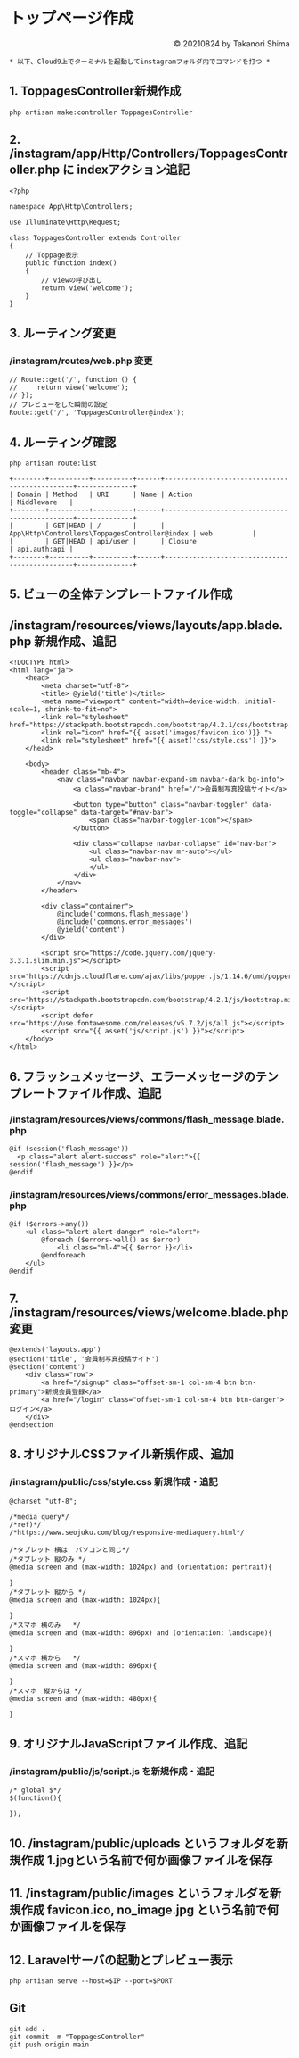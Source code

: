 # トップページ作成
<p style='text-align: right;'> &copy; 20210824 by Takanori Shima </p>

```
* 以下、Cloud9上でターミナルを起動してinstagramフォルダ内でコマンドを打つ *
```
## 1. ToppagesController新規作成
```
php artisan make:controller ToppagesController
```

## 2. /instagram/app/Http/Controllers/ToppagesController.php に indexアクション追記

```
<?php

namespace App\Http\Controllers;

use Illuminate\Http\Request;

class ToppagesController extends Controller
{
    // Toppage表示
    public function index()
    {
        // viewの呼び出し
        return view('welcome');
    }
}

```
## 3. ルーティング変更
###  /instagram/routes/web.php 変更
```
// Route::get('/', function () {
//     return view('welcome');
// });
// プレビューをした瞬間の設定
Route::get('/', 'ToppagesController@index');
```

## 4. ルーティング確認
```
php artisan route:list
```

```
+--------+----------+----------+------+-----------------------------------------------+--------------+
| Domain | Method   | URI      | Name | Action                                        | Middleware   |
+--------+----------+----------+------+-----------------------------------------------+--------------+
|        | GET|HEAD | /        |      | App\Http\Controllers\ToppagesController@index | web          |
|        | GET|HEAD | api/user |      | Closure                                       | api,auth:api |
+--------+----------+----------+------+-----------------------------------------------+--------------+
```

## 5. ビューの全体テンプレートファイル作成
## /instagram/resources/views/layouts/app.blade.php 新規作成、追記
```
<!DOCTYPE html>
<html lang="ja">
    <head>
        <meta charset="utf-8">
        <title> @yield('title')</title>
        <meta name="viewport" content="width=device-width, initial-scale=1, shrink-to-fit=no">
        <link rel="stylesheet" href="https://stackpath.bootstrapcdn.com/bootstrap/4.2.1/css/bootstrap.min.css">
        <link rel="icon" href="{{ asset('images/favicon.ico')}} ">
        <link rel="stylesheet" href="{{ asset('css/style.css') }}">
    </head>

    <body>
        <header class="mb-4">
            <nav class="navbar navbar-expand-sm navbar-dark bg-info">
                <a class="navbar-brand" href="/">会員制写真投稿サイト</a>
                
                <button type="button" class="navbar-toggler" data-toggle="collapse" data-target="#nav-bar">
                    <span class="navbar-toggler-icon"></span>
                </button>
                
                <div class="collapse navbar-collapse" id="nav-bar">
                    <ul class="navbar-nav mr-auto"></ul>
                    <ul class="navbar-nav">
                    </ul>
                </div>
            </nav>
        </header>
        
        <div class="container">
            @include('commons.flash_message')
            @include('commons.error_messages')
            @yield('content')
        </div>
        
        <script src="https://code.jquery.com/jquery-3.3.1.slim.min.js"></script>
        <script src="https://cdnjs.cloudflare.com/ajax/libs/popper.js/1.14.6/umd/popper.min.js"></script>
        <script src="https://stackpath.bootstrapcdn.com/bootstrap/4.2.1/js/bootstrap.min.js"></script>
        <script defer src="https://use.fontawesome.com/releases/v5.7.2/js/all.js"></script>
        <script src="{{ asset('js/script.js') }}"></script>
    </body>
</html>
```

## 6. フラッシュメッセージ、エラーメッセージのテンプレートファイル作成、追記
### /instagram/resources/views/commons/flash_message.blade.php
```
@if (session('flash_message'))
  <p class="alert alert-success" role="alert">{{ session('flash_message') }}</p>
@endif
```
### /instagram/resources/views/commons/error_messages.blade.php
```
@if ($errors->any())
    <ul class="alert alert-danger" role="alert">
        @foreach ($errors->all() as $error)
            <li class="ml-4">{{ $error }}</li>
        @endforeach
    </ul>
@endif
```

## 7. /instagram/resources/views/welcome.blade.php 変更
```
@extends('layouts.app')
@section('title', '会員制写真投稿サイト')
@section('content')
    <div class="row">
        <a href="/signup" class="offset-sm-1 col-sm-4 btn btn-primary">新規会員登録</a>
        <a href="/login" class="offset-sm-1 col-sm-4 btn btn-danger">ログイン</a>
    </div>
@endsection
```

## 8. オリジナルCSSファイル新規作成、追加
### /instagram/public/css/style.css 新規作成・追記
```
@charset "utf-8";

/*media query*/
/*ref)*/
/*https://www.seojuku.com/blog/responsive-mediaquery.html*/

/*タブレット 横は	パソコンと同じ*/
/*タブレット 縦のみ	*/
@media screen and (max-width: 1024px) and (orientation: portrait){
    
}
/*タブレット 縦から	*/
@media screen and (max-width: 1024px){
    
}
/*スマホ 横のみ	*/
@media screen and (max-width: 896px) and (orientation: landscape){
    
}
/*スマホ 横から	*/ 
@media screen and (max-width: 896px){
    
}
/*スマホ　縦からは */
@media screen and (max-width: 480px){
    
}
```

## 9. オリジナルJavaScriptファイル作成、追記
### /instagram/public/js/script.js を新規作成・追記
```
/* global $*/
$(function(){
    
});
```

## 10. /instagram/public/uploads というフォルダを新規作成 1.jpgという名前で何か画像ファイルを保存

## 11. /instagram/public/images というフォルダを新規作成 favicon.ico, no_image.jpg という名前で何か画像ファイルを保存

## 12. Laravelサーバの起動とプレビュー表示
```
php artisan serve --host=$IP --port=$PORT
```

## Git
```
git add .
git commit -m "ToppagesController"
git push origin main
```
